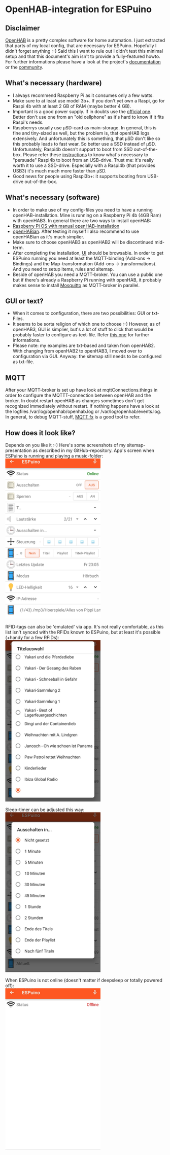 # OpenHAB-integration for ESPuino

## Disclaimer
[OpenHAB](https://www.openhab.org/) is a pretty complex software for home automation. I just extracted that parts of my local config, that are necessary for ESPuino. Hopefully I didn't forget anything :-) Said this I want to rule out I didn't test this minimal setup and that this document's aim isn't to provide a fully-featured howto. For further informations please have a look at the project's [documentation](https://www.openhab.org/docs/) or the [community](https://community.openhab.org/).

## What's necessary (hardware)
* I always recommend Raspberry Pi as it consumes only a few watts.
* Make sure to at least use model 3b+. If you don't yet own a Raspi, go for Raspi 4b with at least 2 GB of RAM (maybe better 4 GB).
* Important is a good power supply. If in doubts use the [official one](https://www.amazon.de/Raspberry-Pi-offizielles-Netzteil-Model/dp/B07TMPC9FG). Better don't use one from an "old cellphone" as it's hard to know if it fits Raspi's needs.
* Raspberrys usually use µSD-card as main-storage. In general, this is fine and tiny-sized as well, but the problem is, that openHAB logs extensively. And unfortunately this is something, that µSD don't like so this probably leads to fast wear. So better use a SSD instead of µSD. Unfortunately, Raspi4b doesn't support to boot from SSD out-of-the-box. Please refer these [instructions](https://kofler.info/usb-boot-fuer-den-raspberry-pi-4/) to know what's necessary to "persuade" Raspi4b to boot from an USB-drive. Trust me: it's really worth it to use a SSD-drive. Especially with a Raspi4b (that provides USB3) it's much much more faster than µSD.
* Good news for people using Raspi3b+: it supports booting from USB-drive out-of-the-box.
## What's necessary (software)
* In order to make use of my config-files you need to have a running openHAB-installation. Mine is running on a Raspberry Pi 4b (4GB Ram) with openHAB3. In general there are two ways to install openHAB:
* [Raspberry Pi OS with manual openHAB-installation](https://www.openhab.org/docs/installation/rasppi.html)
* [openHABian](https://www.openhab.org/docs/installation/openhabian.html). After testing it myself I also recommend to use openHABian as it's much simplier.
* Make sure to choose openHAB3 as openHAB2 will be discontinued mid-term.
* After completing the installation, [UI](http://<ip>:8080) should be browsable. In order to get ESPuino running you need at least the MQTT-binding (Add-ons -> Bindings) and the Map-transformation (Add-ons -> transformations). And you need to setup items, rules and sitemap.
* Beside of openHAB you need a MQTT-broker. You can use a public one but if there's already a Raspberry Pi running with openHAB, it probably makes sense to install [Mosquitto](https://mosquitto.org/) as MQTT-broker in parallel.

## GUI or text?
* When it comes to configuration, there are two possibilities: GUI or txt-Files.
* It seems to be sorta religion of which one to choose :-) However, as of openHAB3, GUI is simplier, but's a lot of stuff to click that would be probably faster to configure as text-file. Refer [this one](https://www.openhab.org/docs/configuration/#textual-vs-graphical-configuration) for further informations.
* Please note: my examples are txt-based and taken from openHAB2. With changing from openHAB2 to openHAB3, I moved over to configuration via GUI. Anyway: the sitemap still needs to be configured as txt-file.
## MQTT
After your MQTT-broker is set up have look at mqttConnections.things in order to configure the MQTTT-connection between openHAB and the broker. In doubt restart openHAB as changes sometimes don't get recognized immediately without restart. If nothing happens have a look at the logfiles /var/log/openhab/openhab.log or /var/log/openhab/events.log. In general, to debug MQTT-stuff, [MQTT fx](https://mqttfx.jensd.de/) is a good tool to refer.

## How does it look like?
Depends on you like it :-) Here's some screenshots of my sitemap-presentation as described in my GitHub-repository.
App's screen when ESPuino is running and playing a music-folder:<br />
<img src="./pictures/openhab_overview.jpg" width="300">

RFID-tags can also be 'emulated' via app. It's not really comfortable, as this list isn't synced with the RFIDs known to ESPuino, but at least it's possible (+handy for a few RFIDs):<br />
<img src="./pictures/openhab_trackSelection.jpg" width="300">

Sleep-timer can be adjusted this way:<br />
<img src="./pictures/openhab_sleepTimer.jpg" width="300">

When ESPuino is not online (doesn't matter if deepsleep or totally powered off):<br />
<img src="./pictures/openhab_sleeping.jpg" width="300">